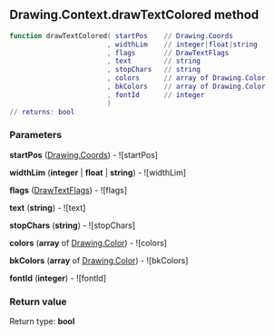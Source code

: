 ## Drawing.Context.drawTextColored method


```lua
function drawTextColored( startPos    // Drawing.Coords
                        , widthLim    // integer|float|string
                        , flags       // DrawTextFlags
                        , text        // string
                        , stopChars   // string
                        , colors      // array of Drawing.Color
                        , bkColors    // array of Drawing.Color
                        , fontId      // integer
                        )
// returns: bool
```


### Parameters

**startPos** ([Drawing.Coords](../../Drawing/Coords.md)) - ![startPos]

**widthLim** (**integer** | **float** | **string**) - ![widthLim]

**flags** ([DrawTextFlags](../../DrawTextFlags.md)) - ![flags]

**text** (**string**) - ![text]

**stopChars** (**string**) - ![stopChars]

**colors** (**array** of [Drawing.Color](../../Drawing/Color.md)) - ![colors]

**bkColors** (**array** of [Drawing.Color](../../Drawing/Color.md)) - ![bkColors]

**fontId** (**integer**) - ![fontId]

### Return value

Return type: **bool**

